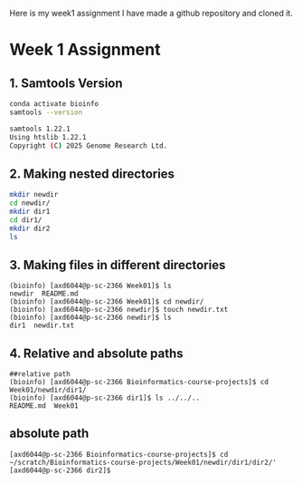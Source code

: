 Here is my week1 assignment
I have made a github repository and cloned it.

# Week 1 Assignment

## 1. Samtools Version
```bash
conda activate bioinfo
samtools --version

samtools 1.22.1
Using htslib 1.22.1
Copyright (C) 2025 Genome Research Ltd.
```

## 2. Making nested directories
```bash
mkdir newdir
cd newdir/
mkdir dir1
cd dir1/
mkdir dir2
ls
```

## 3. Making files in different directories
```
(bioinfo) [axd6044@p-sc-2366 Week01]$ ls
newdir  README.md
(bioinfo) [axd6044@p-sc-2366 Week01]$ cd newdir/
(bioinfo) [axd6044@p-sc-2366 newdir]$ touch newdir.txt
(bioinfo) [axd6044@p-sc-2366 newdir]$ ls
dir1  newdir.txt
```
## 4. Relative and absolute paths
```
##relative path 
(bioinfo) [axd6044@p-sc-2366 Bioinformatics-course-projects]$ cd Week01/newdir/dir1/
(bioinfo) [axd6044@p-sc-2366 dir1]$ ls ../../..
README.md  Week01
```
## absolute path
```
[axd6044@p-sc-2366 Bioinformatics-course-projects]$ cd ~/scratch/Bioinformatics-course-projects/Week01/newdir/dir1/dir2/'
[axd6044@p-sc-2366 dir2]$ 
```
